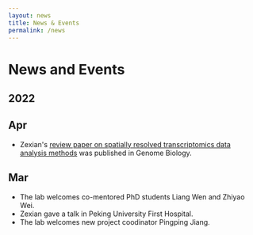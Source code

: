```yaml
---
layout: news
title: News & Events
permalink: /news
---
```


# News and Events

## 2022
## Apr
- Zexian's [review paper on spatially resolved transcriptomics data analysis methods](https://genomebiology.biomedcentral.com/articles/10.1186/s13059-022-02653-7) was published in Genome Biology.

## Mar
- The lab welcomes co-mentored PhD students Liang Wen and Zhiyao Wei.
- Zexian gave a talk in Peking University First Hospital. 
- The lab welcomes new project coodinator Pingping Jiang.
